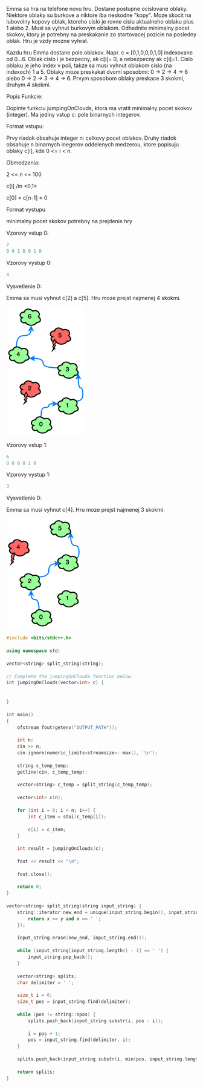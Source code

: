Emma sa hra na telefone novu hru. Dostane postupne ocislovane oblaky. Niektore oblaky
 su burkove a niktore iba neskodne "kopy". Moze skocit na lubovolny kopovy oblak, 
 ktoreho cislo je rovne cislu aktualneho oblaku plus 1 alebo 2. Musi sa vyhnut burkovym oblakom.
Odhadnite minimalny pocet skokov, ktory je potrebny na preskakanie zo 
startovacej pozicie na posledny oblak. Hru je vzdy mozne vyhrat.

Kazdu hru Emma dostane pole oblakov. Napr. c = [0,1,0,0,0,1,0] indexovane od 0...6. Oblak
 cislo i je bezpecny, ak c[i]= 0, a nebezpecny ak c[i]=1. Cislo oblaku je jeho index v poli, 
takze sa musi vyhnut oblakom cislo (na indexoch) 1 a 5. Oblaky moze preskakat dvomi
 sposobmi: 0 -> 2 -> 4 -> 6 alebo 0 -> 2 -> 3 -> 4 -> 6. Prvym sposobom oblaky
  preskace 3 skokmi, druhym 4 skokmi.

Popis Funkcie:

Doplnte funkciu jumpingOnClouds, ktora ma vratit minimalny pocet skokov (integer). 
Ma jediny vstup c: pole binarnych integerov.

Format vstupu:

Prvy riadok obsahuje integer n: celkovy pocet oblakov.
Druhy riadok obsahuje n binarnych inegerov oddelenych medzerou, 
ktore popisuju oblaky c[i], kde 0 <= i < n.

Obmedzenia:

2 <= n <= 100

c[i] /in <0,1>

c[0] = c[n-1] = 0

Format vystupu

minimalny pocet skokov potrebny na prejdenie hry


Vzorovy vstup 0:
```c++  
7
0 0 1 0 0 1 0
```
Vzorovy vystup 0: 
```c++  
4
```
Vysvetlenie 0:

Emma sa musi vyhnut c[2] a c[5]. Hru moze prejst najmenej 4 skokmi.

![alt text](case0.png)


Vzorovy vstup 1:
```c++  
6
0 0 0 0 1 0
```
Vzorovy vystup 1:
```c++  
3
```
Vysvetlenie 0:

Emma sa musi vyhnut c[4]. Hru moze prejst najmenej 3 skokmi.

![alt text](case1.png)


```c++  
#include <bits/stdc++.h>

using namespace std;

vector<string> split_string(string);

// Complete the jumpingOnClouds function below.
int jumpingOnClouds(vector<int> c) {


}

int main()
{
    ofstream fout(getenv("OUTPUT_PATH"));

    int n;
    cin >> n;
    cin.ignore(numeric_limits<streamsize>::max(), '\n');

    string c_temp_temp;
    getline(cin, c_temp_temp);

    vector<string> c_temp = split_string(c_temp_temp);

    vector<int> c(n);

    for (int i = 0; i < n; i++) {
        int c_item = stoi(c_temp[i]);

        c[i] = c_item;
    }

    int result = jumpingOnClouds(c);

    fout << result << "\n";

    fout.close();

    return 0;
}

vector<string> split_string(string input_string) {
    string::iterator new_end = unique(input_string.begin(), input_string.end(), [] (const char &x, const char &y) {
        return x == y and x == ' ';
    });

    input_string.erase(new_end, input_string.end());

    while (input_string[input_string.length() - 1] == ' ') {
        input_string.pop_back();
    }

    vector<string> splits;
    char delimiter = ' ';

    size_t i = 0;
    size_t pos = input_string.find(delimiter);

    while (pos != string::npos) {
        splits.push_back(input_string.substr(i, pos - i));

        i = pos + 1;
        pos = input_string.find(delimiter, i);
    }

    splits.push_back(input_string.substr(i, min(pos, input_string.length()) - i + 1));

    return splits;
}
```